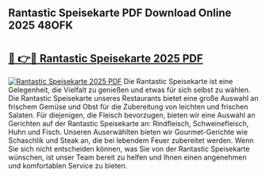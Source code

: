 ## Rantastic Speisekarte PDF Download Online 2025 48OFK

# <h2><a href="http://gcazc62.nevu.top/?p=Rantastic+Speisekarte">🔗 👉🔴 Rantastic Speisekarte 2025 PDF</a></h2>

[![Rantastic Speisekarte 2025 PDF](https://i.imgur.com/dBaPXMq.png)](http://gcazc62.nevu.top/?p=Rantastic+Speisekarte)
Die Rantastic Speisekarte ist eine Gelegenheit, die Vielfalt zu genießen und etwas für sich selbst zu wählen. Die Rantastic Speisekarte unseres Restaurants bietet eine große Auswahl an frischem Gemüse und Obst für die Zubereitung von leichten und frischen Salaten. Für diejenigen, die Fleisch bevorzugen, bieten wir eine Auswahl an Gerichten auf der Rantastic Speisekarte an: Rindfleisch, Schweinefleisch, Huhn und Fisch. Unseren Auserwählten bieten wir Gourmet-Gerichte wie Schaschlik und Steak an, die bei lebendem Feuer zubereitet werden. Wenn Sie sich nicht entscheiden können, was Sie von der Rantastic Speisekarte wünschen, ist unser Team bereit zu helfen und Ihnen einen angenehmen und komfortablen Service zu bieten.

